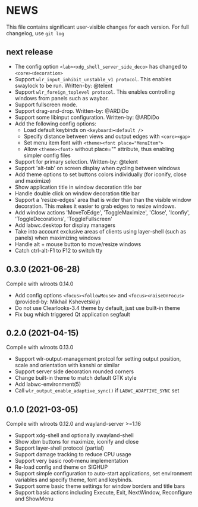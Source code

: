 # NEWS

This file contains significant user-visible changes for each version.
For full changelog, use `git log`

## next release

- The config option `<lab><xdg_shell_server_side_deco>` has changed to
  `<core><decoration>`
- Support `wlr_input_inhibit_unstable_v1 protocol`. This enables swaylock
  to be run. Written-by: @telent
- Support `wlr_foreign_toplevel protocol`. This enables controlling
  windows from panels such as waybar.
- Support fullscreen mode.
- Support drag-and-drop. Written-by: @ARDiDo
- Support some libinput configuration. Written-by: @ARDiDo
- Add the following config options:
    - Load default keybinds on `<keyboard><default />`
    - Specify distance between views and output edges with `<core><gap>`
    - Set menu item font with `<theme><font place="MenuItem">`
    - Allow `<theme><font>` without place="" attribute, thus enabling
      simpler config files
- Support for primary selection. Written-by: @telent
- Support 'alt-tab' on screen display when cycling between windows
- Add theme options to set buttons colors individually (for iconify, close
  and maximize)
- Show application title in window decoration title bar
- Handle double click on window decoration title bar
- Support a 'resize-edges' area that is wider than than the visible
  window decoration. This makes it easier to grab edges to resize
  windows.
- Add window actions 'MoveToEdge', 'ToggleMaximize', 'Close', 'Iconfiy',
  'ToggleDecorations', 'ToggleFullscreen'
- Add labwc.desktop for display managers
- Take into account exclusive areas of clients using layer-shell (such
  as panels) when maximizing windows
- Handle alt + mouse button to move/resize windows
- Catch ctrl-alt-F1 to F12 to switch tty

## 0.3.0 (2021-06-28)

Compile with wlroots 0.14.0

- Add config options `<focus><followMouse>` and `<focus><raiseOnFocus>`
  (provided-by: Mikhail Kshevetskiy)
- Do not use Clearlooks-3.4 theme by default, just use built-in theme
- Fix bug which triggered Qt application segfault

## 0.2.0 (2021-04-15)

Compile with wlroots 0.13.0

- Support wlr-output-management protcol for setting output position, scale
  and orientation with kanshi or similar
- Support server side decoration rounded corners
- Change built-in theme to match default GTK style
- Add labwc-environment(5)
- Call `wlr_output_enable_adaptive_sync()` if `LABWC_ADAPTIVE_SYNC` set

## 0.1.0 (2021-03-05)

Compile with wlroots 0.12.0 and wayland-server >=1.16

- Support xdg-shell and optionally xwayland-shell
- Show xbm buttons for maximize, iconify and close
- Support layer-shell protocol (partial)
- Support damage tracking to reduce CPU usage
- Support very basic root-menu implementation
- Re-load config and theme on SIGHUP
- Support simple configuration to auto-start applications, set
  environment variables and specify theme, font and keybinds.
- Support some basic theme settings for window borders and title bars
- Support basic actions including Execute, Exit, NextWindow, Reconfigure and 
  ShowMenu

